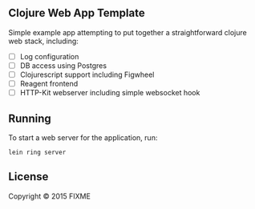 ## Clojure Web App Template

Simple example app attempting to put together a straightforward
clojure web stack, including:

* [ ] Log configuration
* [ ] DB access using Postgres
* [ ] Clojurescript support including Figwheel
* [ ] Reagent frontend
* [ ] HTTP-Kit webserver including simple websocket hook

## Running

To start a web server for the application, run:

    lein ring server

## License

Copyright © 2015 FIXME
